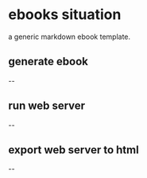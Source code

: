 # ebooks situation

a generic markdown ebook template.

## generate ebook

--

## run web server

--

## export web server to html

--
